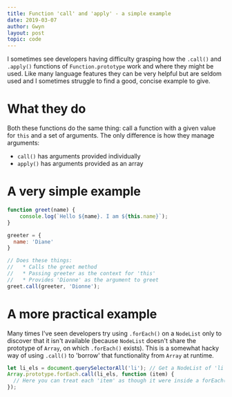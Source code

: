 ```yaml
---
title: Function 'call' and 'apply' - a simple example
date: 2019-03-07
author: Gwyn
layout: post
topic: code
---
```


I sometimes see developers having difficulty grasping how the `.call()` and `.apply()` functions of `Function.prototype` work and where they might be used. Like many language features they can be very helpful but are seldom used and I sometimes struggle to find a good, concise example to give. 

# What they do

Both these functions do the same thing: call a function with a given value for `this` and a set of arguments. The only difference is how they manage arguments: 

* `call()` has arguments provided individually
* `apply()` has arguments provided as an array

# A very simple example

```javascript
function greet(name) {
	console.log(`Hello ${name}. I am ${this.name}`);
}

greeter = {
  name: 'Diane'
}

// Does these things: 
//   * Calls the greet method
//   * Passing greeter as the context for 'this'
//   * Provides 'Dionne' as the argument to greet
greet.call(greeter, 'Dionne');
```

# A more practical example

Many times I've seen developers try using `.forEach()` on a `NodeList` only to discover that it isn't available (because `NodeList` doesn't share the prototype of `Array`, on which `.forEach()` exists). This is a somewhat hacky way of using `.call()` to 'borrow' that functionality from `Array` at runtime.

```javascript
let li_els = document.querySelectorAll('li'); // Get a NodeList of 'li' elements
Array.prototype.forEach.call(li_els, function (item) {
  // Here you can treat each 'item' as though it were inside a forEach()
});
```